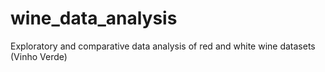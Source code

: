 # wine_data_analysis
Exploratory and comparative data analysis of red and white wine datasets (Vinho Verde)
